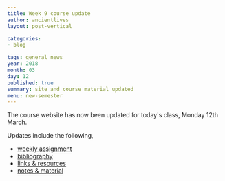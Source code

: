 ```yaml
---
title: Week 9 course update
author: ancientlives
layout: post-vertical

categories:
- blog

tags: general news
year: 2018
month: 03
day: 12
published: true
summary: site and course material updated
menu: new-semester
---
```


The course website has now been updated for today's class, Monday 12th March.

Updates include the following,

* [weekly assignment](/weekly_assignment)
* [bibliography](/bibliography)
* [links & resources](/links)
* [notes & material](/notes)
